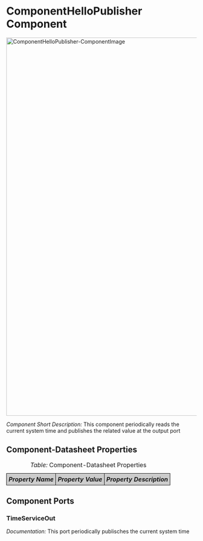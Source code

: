 <!--- This file is generated from the ComponentHelloPublisher.componentDocumentation model --->
<!--- do not modify this file manually as it will by automatically overwritten by the code generator, modify the model instead and re-generate this file --->

# ComponentHelloPublisher Component

<img src="model/ComponentHelloPublisherComponentDefinition.jpg" alt="ComponentHelloPublisher-ComponentImage" width="1000">

*Component Short Description:* This component periodically reads the current system time and publishes the related value at the output port


## Component-Datasheet Properties

<table style="border-collapse:collapse;">
<caption><i>Table:</i> Component-Datasheet Properties</caption>
<tr style="background-color:#ccc;">
<th style="border:1px solid black; padding: 5px;"><i>Property Name</i></th>
<th style="border:1px solid black; padding: 5px;"><i>Property Value</i></th>
<th style="border:1px solid black; padding: 5px;"><i>Property Description</i></th>
</tr>
</table>

## Component Ports

### TimeServiceOut

*Documentation:*
 This port periodically publisches the current system time




